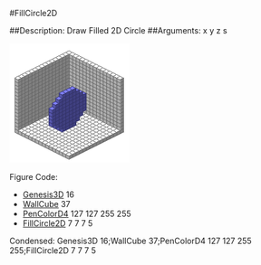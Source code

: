 #FillCircle2D

##Description: Draw Filled 2D Circle <x> <y> <z> <radius>
##Arguments: x y z s

![](FillCircle2D-Iso.png)

Figure Code:
- [Genesis3D](Genesis3D.md) 16
- [WallCube](WallCube.md) 37
- [PenColorD4](PenColorD4.md) 127 127 255 255
- [FillCircle2D](FillCircle2D.md) 7 7 7 5

Condensed: Genesis3D 16;WallCube 37;PenColorD4 127 127 255 255;FillCircle2D 7 7 7 5

